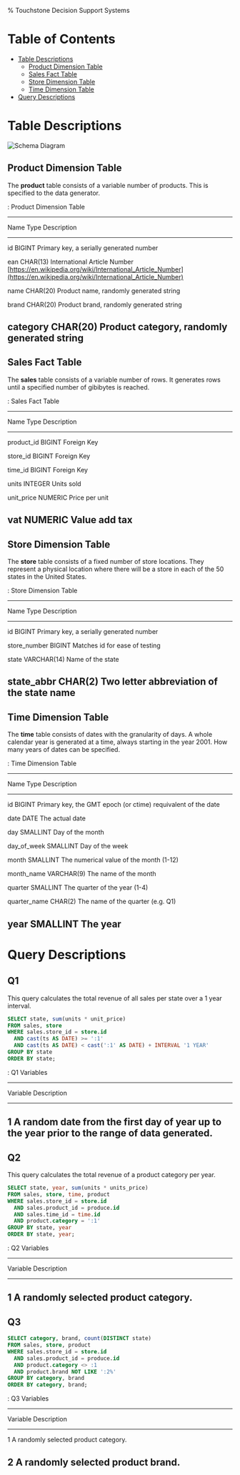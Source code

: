 % Touchstone Decision Support Systems

Table of Contents
=================

* [Table Descriptions](#table-descriptions)
  * [Product Dimension Table](#product-dimension-table)
  * [Sales Fact Table](#sales-fact-table)
  * [Store Dimension Table](#store-dimension-table)
  * [Time Dimension Table](#time-dimension-table)
* [Query Descriptions](#query-descriptions)

Table Descriptions
==================

![Schema Diagram](schema.png)

Product Dimension Table
-----------------------

The **product** table consists of a variable number of products.  This is specified to the data generator.

: Product Dimension Table

-------------------------------------------------------------------------------
Name      Type      Description
--------- --------- -----------------------------------------------------------
id        BIGINT    Primary key, a serially generated number

ean       CHAR(13)  International Article Number
                    [https://en.wikipedia.org/wiki/International_Article_Number](https://en.wikipedia.org/wiki/International_Article_Number)

name      CHAR(20)  Product name, randomly generated string

brand     CHAR(20)  Product brand, randomly generated string

category  CHAR(20)  Product category, randomly generated string
-------------------------------------------------------------------------------

Sales Fact Table
----------------

The **sales** table consists of a variable number of rows.  It generates rows until a specified number of gibibytes is reached.

: Sales Fact Table

------------------------------------
Name        Type     Description
----------- -------- ---------------
product_id  BIGINT   Foreign Key

store_id    BIGINT   Foreign Key

time_id     BIGINT   Foreign Key

units       INTEGER  Units sold

unit_price  NUMERIC  Price per unit

vat         NUMERIC  Value add tax
------------------------------------

Store Dimension Table
---------------------

The **store** table consists of a fixed number of store locations.  They represent a physical location where there will be a store in each of the 50 states in the United States.

: Store Dimension Table

---------------------------------------------------------------------
Name          Type         Description
------------  ------------ ------------------------------------------
id            BIGINT       Primary key, a serially generated number

store_number  BIGINT       Matches id for ease of testing

state         VARCHAR(14)  Name of the state

state_abbr    CHAR(2)      Two letter abbreviation of the state name
---------------------------------------------------------------------

Time Dimension Table
--------------------

The **time** table consists of dates with the granularity of days.  A whole calendar year is generated at a time, always starting in the year 2001.  How many years of dates can be specified.

: Time Dimension Table

-------------------------------------------------------------------------------
Name          Type        Description
------------- ----------- -----------------------------------------------------
id            BIGINT      Primary key, the GMT epoch (or ctime) requivalent of
                          the date

date          DATE        The actual date

day           SMALLINT    Day of the month

day_of_week   SMALLINT    Day of the week

month         SMALLINT    The numerical value of the month (1-12)

month_name    VARCHAR(9)  The name of the month

quarter       SMALLINT    The quarter of the year (1-4)

quarter_name  CHAR(2)     The name of the quarter (e.g. Q1)

year          SMALLINT    The year
-------------------------------------------------------------------------------

Query Descriptions
==================

Q1
--

This query calculates the total revenue of all sales per state over a 1 year
interval.

~~~sql
SELECT state, sum(units * unit_price)
FROM sales, store
WHERE sales.store_id = store.id
  AND cast(ts AS DATE) >= ':1'
  AND cast(ts AS DATE) < cast(':1' AS DATE) + INTERVAL '1 YEAR'
GROUP BY state
ORDER BY state;
~~~

: Q1 Variables

-------------------------------------------------------------------------------
Variable  Description
--------- ---------------------------------------------------------------------
1         A random date from the first day of year up to the year prior to the
          range of data generated.
-------------------------------------------------------------------------------

Q2
--

This query calculates the total revenue of a product category per year.

~~~sql
SELECT state, year, sum(units * units_price)
FROM sales, store, time, product
WHERE sales.store_id = store.id
  AND sales.product_id = produce.id
  AND sales.time_id = time.id
  AND product.category = ':1'
GROUP BY state, year
ORDER BY state, year;
~~~

: Q2 Variables

-------------------------------------------------------------------------------
Variable  Description
--------- ---------------------------------------------------------------------
1         A randomly selected product category.
-------------------------------------------------------------------------------

Q3
--

~~~sql
SELECT category, brand, count(DISTINCT state)
FROM sales, store, product
WHERE sales.store_id = store.id
  AND sales.product_id = produce.id
  AND product.category <> :1
  AND product.brand NOT LIKE ':2%'
GROUP BY category, brand
ORDER BY category, brand;
~~~

: Q3 Variables

-------------------------------------------------------------------------------
Variable  Description
--------- ---------------------------------------------------------------------
1         A randomly selected product category.

2         A randomly selected product brand.
-------------------------------------------------------------------------------
